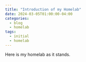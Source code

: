 ```yaml
---
title: "Introduction of my Homelab"
date: 2024-03-05T01:00:00-04:00
categories:
  - blog
  - homelab
tags:
  - initial
  - homelab
---
```


Here is my homelab as it stands.
